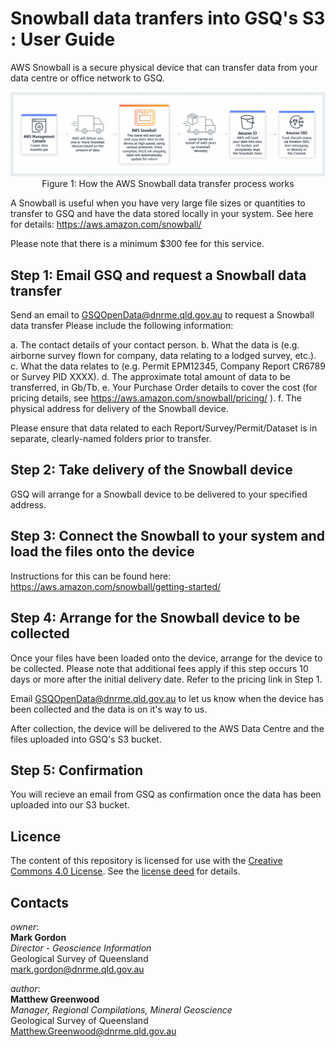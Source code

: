 # Snowball data tranfers into GSQ's S3 : User Guide

AWS Snowball is a secure physical device that can transfer data from your data centre or office network to GSQ.

<p align="center">
<img src="https://github.com/geological-survey-of-queensland/share-data-with-gsq/blob/master/aws-snowball-process.png" width="700px"><br>
Figure 1: How the AWS Snowball data transfer process works</p>

A Snowball is useful when you have very large file sizes or quantities to transfer to GSQ and have the data stored locally in your system. 
See here for details: https://aws.amazon.com/snowball/ 

Please note that there is a minimum $300 fee for this service.


## Step 1: Email GSQ and request a Snowball data transfer

Send an email to GSQOpenData@dnrme.qld.gov.au to request a Snowball data transfer 
Please include the following information:

 a. The contact details of your contact person. 
 b. What the data is (e.g. airborne survey flown for company, data relating to a lodged survey, etc.). 
 c. What the data relates to (e.g. Permit EPM12345, Company Report CR6789 or Survey PID XXXX).
 d. The approximate total amount of data to be transferred, in Gb/Tb.
 e. Your Purchase Order details to cover the cost (for pricing details, see https://aws.amazon.com/snowball/pricing/ ).
 f. The physical address for delivery of the Snowball device.

Please ensure that data related to each Report/Survey/Permit/Dataset is in separate, clearly-named folders prior to transfer.


## Step 2: Take delivery of the Snowball device

GSQ will arrange for a Snowball device to be delivered to your specified address.


## Step 3: Connect the Snowball to your system and load the files onto the device

Instructions for this can be found here: https://aws.amazon.com/snowball/getting-started/ 


## Step 4: Arrange for the Snowball device to be collected

Once your files have been loaded onto the device, arrange for the device to be collected. 
Please note that additional fees apply if this step occurs 10 days or more after the initial delivery date. Refer to the pricing link in Step 1.

Email GSQOpenData@dnrme.qld.gov.au to let us know when the device has been collected and the data is on it's way to us.

After collection, the device will be delivered to the AWS Data Centre and the files uploaded into GSQ's S3 bucket.


## Step 5: Confirmation

You will recieve an email from GSQ as confirmation once the data has been uploaded into our S3 bucket.



## Licence

The content of this repository is licensed for use with the [Creative Commons 4.0 License](https://creativecommons.org/licenses/by/4.0/). See the [license deed](LICENSE) for details.

## Contacts

*owner*:  
**Mark Gordon**  
*Director - Geoscience Information*  
Geological Survey of Queensland  
<mark.gordon@dnrme.qld.gov.au>  

*author*:  
**Matthew Greenwood**  
*Manager, Regional Compilations, Mineral Geoscience*  
Geological Survey of Queensland  
<Matthew.Greenwood@dnrme.qld.gov.au>
